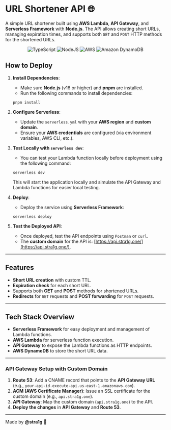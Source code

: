 # URL Shortener API 🌐

A simple URL shortener built using **AWS Lambda**, **API Gateway**, and **Serverless Framework** with **Node.js**. The API allows creating short URLs, managing expiration times, and supports both `GET` and `POST` HTTP methods for the shortened URLs.

<div align="center">
   <img src="https://img.shields.io/badge/typescript-%23007ACC.svg?style=for-the-badge&logo=typescript&logoColor=white" alt="TypeScript">
   <img src="https://img.shields.io/badge/node.js-6DA55F?style=for-the-badge&logo=node.js&logoColor=white" alt="NodeJS">
   <img src="https://img.shields.io/badge/AWS-%23FF9900.svg?style=for-the-badge&logo=amazon-aws&logoColor=white" alt="AWS">
   <img src="https://img.shields.io/badge/Amazon%20DynamoDB-4053D6?style=for-the-badge&logo=Amazon%20DynamoDB&logoColor=white" alt="Amazon DynamoDB">
</div>

## How to Deploy

1. **Install Dependencies**:

   - Make sure **Node.js** (v16 or higher) and **pnpm** are installed.
   - Run the following commands to install dependencies:

   `pnpm install`

2. **Configure Serverless**:

   - Update the `serverless.yml` with your **AWS region** and **custom domain**.
   - Ensure your **AWS credentials** are configured (via environment variables, AWS CLI, etc.).

3. **Test Locally with `serverless dev`**:

   - You can test your Lambda function locally before deployment using the following command:

   `serverless dev`

   This will start the application locally and simulate the API Gateway and Lambda functions for easier local testing.

4. **Deploy**:

   - Deploy the service using **Serverless Framework**:

   `serverless deploy`

5. **Test the Deployed API**:
   - Once deployed, test the API endpoints using `Postman` or `curl`.
   - The **custom domain** for the API is: [https://api.stra1g.one/](https://api.stra1g.one/).

---

## Features

- **Short URL creation** with custom TTL.
- **Expiration check** for each short URL.
- Supports both **GET** and **POST** methods for shortened URLs.
- **Redirects** for `GET` requests and **POST forwarding** for `POST` requests.

---

## Tech Stack Overview

- **Serverless Framework** for easy deployment and management of Lambda functions.
- **AWS Lambda** for serverless function execution.
- **API Gateway** to expose the Lambda functions as HTTP endpoints.
- **AWS DynamoDB** to store the short URL data.

---

### API Gateway Setup with Custom Domain

1. **Route 53**: Add a CNAME record that points to the **API Gateway URL** (e.g., `your-api-id.execute-api.us-east-1.amazonaws.com`).
2. **ACM (AWS Certificate Manager)**: Issue an SSL certificate for the custom domain (e.g., `api.stra1g.one`).
3. **API Gateway**: Map the custom domain (`api.stra1g.one`) to the API.
4. **Deploy the changes** in **API Gateway** and **Route 53**.

---

Made by **@stra1g** 🖤

